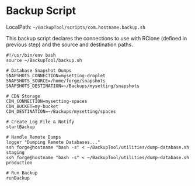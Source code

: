 # Backup Script
LocalPath: `~/BackupTool/scripts/com.hostname.backup.sh`

This backup script declares the connections to use with RClone 
(defined in previous step) and the source and destination paths.

```
#!/usr/bin/env bash
source ~/BackupTool/backup.sh

# Database Snapshot Dumps
SNAPSHOTS_CONNECTION=mysetting-droplet
SNAPSHOTS_SOURCE=/home/forge/snapshots
SNAPSHOTS_DESTINATION=~/Backups/mysetting/snapshots

# CDN Storage
CDN_CONNECTION=mysetting-spaces
CDN_BUCKET=my-bucket
CDN_DESTINATION=~/Backups/mysetting/spaces

# Create Log File & Notify
startBackup

# Handle Remote Dumps
logger "Dumping Remote Databases..."
ssh forge@hostname "bash -s" < ~/BackupTool/utilities/dump-database.sh staging
ssh forge@hostname "bash -s" < ~/BackupTool/utilities/dump-database.sh production

# Run Backup
runBackup
```

